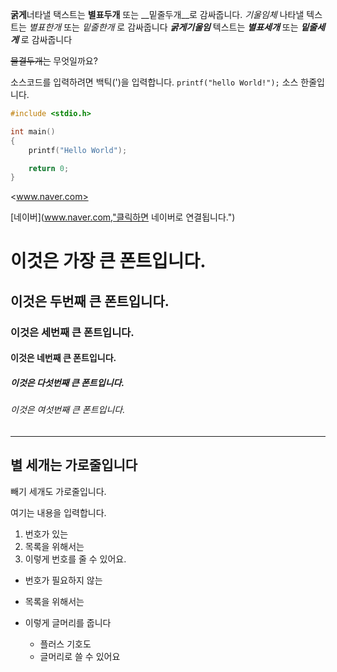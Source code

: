 **굵게**너타낼 택스트는 **별표두개** 또는 __밑줄두개__로 감싸줍니다.
*기울임체* 나타낼 텍스트는 *별표한개* 또는 _밑줄한개_ 로 감싸줍니다
***굵게기울임*** 텍스트는 ***별표세개*** 또는 ***밑줄세게*** 로 감싸줍니다

~~물결두개는~~ 무엇일까요?

소스코드를 입력하려면 백틱(\')을 입력합니다. `printf("hello World!");` 소스 한줄입니다.

```C
#include <stdio.h>

int main()
{
    printf("Hello World");

    return 0;
}
```

<www.naver.com>


[네이버](www.naver.com,"클릭하면 네이버로 연결됩니다.")


# 이것은 가장 큰 폰트입니다.
## 이것은 두번째 큰 폰트입니다.
### 이것은 세번째 큰 폰트입니다.
#### 이것은 네번째 큰 폰트입니다.
##### 이것은 다섯번째 큰 폰트입니다.
###### 이것은 여섯번째 큰 폰트입니다.
***
별 세개는 가로줄입니다
---
빼기 세개도 가로줄입니다.

여기는
내용을
입력합니다.

1. 번호가 있는
2. 목록을 위해서는
3. 이렇게 번호를 줄 수 있어요.

* 번호가 필요하지 않는
* 목록을 위해서는
* 이렇게 글머리를 줍니다

  + 플러스 기호도
  + 글머리로 쓸 수 있어요
